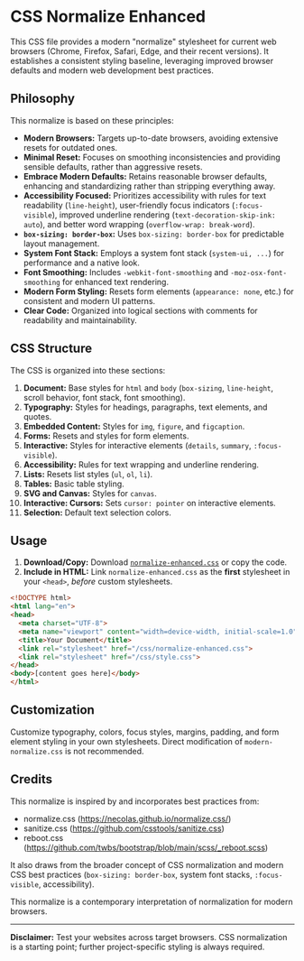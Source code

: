 # CSS Normalize Enhanced

This CSS file provides a modern "normalize" stylesheet for current web browsers (Chrome, Firefox, Safari, Edge, and their recent versions). It establishes a consistent styling baseline, leveraging improved browser defaults and modern web development best practices.

## Philosophy

This normalize is based on these principles:

* **Modern Browsers:** Targets up-to-date browsers, avoiding extensive resets for outdated ones.
* **Minimal Reset:** Focuses on smoothing inconsistencies and providing sensible defaults, rather than aggressive resets.
* **Embrace Modern Defaults:** Retains reasonable browser defaults, enhancing and standardizing rather than stripping everything away.
* **Accessibility Focused:** Prioritizes accessibility with rules for text readability (`line-height`), user-friendly focus indicators (`:focus-visible`), improved underline rendering (`text-decoration-skip-ink: auto`), and better word wrapping (`overflow-wrap: break-word`).
* **`box-sizing: border-box`:** Uses `box-sizing: border-box` for predictable layout management.
* **System Font Stack:** Employs a system font stack (`system-ui, ...`) for performance and a native look.
* **Font Smoothing:** Includes `-webkit-font-smoothing` and `-moz-osx-font-smoothing` for enhanced text rendering.
* **Modern Form Styling:** Resets form elements (`appearance: none`, etc.) for consistent and modern UI patterns.
* **Clear Code:** Organized into logical sections with comments for readability and maintainability.

## CSS Structure

The CSS is organized into these sections:

1. **Document:** Base styles for `html` and `body` (`box-sizing`, `line-height`, scroll behavior, font stack, font smoothing).
2. **Typography:** Styles for headings, paragraphs, text elements, and quotes.
3. **Embedded Content:** Styles for `img`, `figure`, and `figcaption`.
4. **Forms:** Resets and styles for form elements.
5. **Interactive:** Styles for interactive elements (`details`, `summary`, `:focus-visible`).
6. **Accessibility:** Rules for text wrapping and underline rendering.
7. **Lists:** Resets list styles (`ul`, `ol`, `li`).
8. **Tables:** Basic table styling.
9. **SVG and Canvas:** Styles for `canvas`.
10. **Interactive: Cursors:** Sets `cursor: pointer` on interactive elements.
11. **Selection:** Default text selection colors.

## Usage

1. **Download/Copy:** Download [`normalize-enhanced.css`](https://github.com/dcog989/css-normalize-enhanced/blob/main/normalize-enhanced.css) or copy the code.
2. **Include in HTML:** Link `normalize-enhanced.css` as the **first** stylesheet in your `<head>`, *before* custom stylesheets.

```html
<!DOCTYPE html>
<html lang="en">
<head>
  <meta charset="UTF-8">
  <meta name="viewport" content="width=device-width, initial-scale=1.0">
  <title>Your Document</title>
  <link rel="stylesheet" href="/css/normalize-enhanced.css"> 
  <link rel="stylesheet" href="/css/style.css"> 
</head>
<body>[content goes here]</body>
</html>
```

## Customization

Customize typography, colors, focus styles, margins, padding, and form element styling in your own stylesheets. Direct modification of `modern-normalize.css` is not recommended.


## Credits

This normalize is inspired by and incorporates best practices from:

- normalize.css (https://necolas.github.io/normalize.css/)
- sanitize.css (https://github.com/csstools/sanitize.css)
- reboot.css (https://github.com/twbs/bootstrap/blob/main/scss/_reboot.scss)

It also draws from the broader concept of CSS normalization and modern CSS best practices (`box-sizing: border-box`, system font stacks, `:focus-visible`, accessibility).

This normalize is a contemporary interpretation of normalization for modern browsers.

---

**Disclaimer:** Test your websites across target browsers. CSS normalization is a starting point; further project-specific styling is always required.
